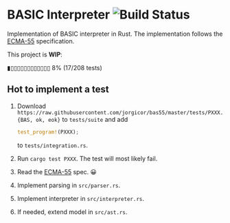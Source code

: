 # BASIC Interpreter ![Build Status][travis]

Implementation of BASIC interpreter in Rust. The implementation follows the [ECMA-55] specification.

This project is **WIP**:

▮▯▯▯▯▯▯▯▯▯▯▯▯ 8% (17/208 tests)

## Hot to implement a test

1. Download `https://raw.githubusercontent.com/jorgicor/bas55/master/tests/PXXX.{BAS, ok, eok}` to
  `tests/suite` and add

    ```rust
    test_program!(PXXX);
    ```

    to `tests/integration.rs`.
2. Run `cargo test PXXX`. The test will most likely fail.
3. Read the [ECMA-55] spec. 😀
3. Implement parsing in `src/parser.rs`.
3. Implement interpreter in `src/interpreter.rs`.
4. If needed, extend model in `src/ast.rs`.

[ECMA-55]: https://buraphakit.sourceforge.io/ECMA-55,1st_Edition,_January_1978.pdf
[travis]: https://travis-ci.com/boxdot/basic-rs.svg?branch=master
